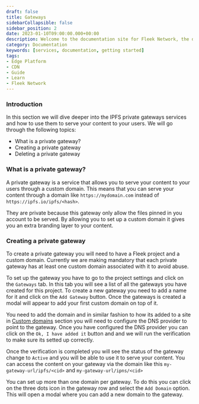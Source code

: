 ```yaml
---
draft: false
title: Gateways
sidebarCollapsible: false
sidebar_position: 2
date: 2023-01-10T09:00:00.000+00:00
description: Welcome to the documentation site for Fleek Network, the decentralized content and application layer built on established decentralized storage protocols combined with high-speed caching and an effective delivery layer.
category: Documentation
keywords: [services, documentation, getting started]
tags:
- Edge Platform
- CDN
- Guide
- Learn
- Fleek Network
---
```


### Introduction
In this section we will dive deeper into the IPFS private gateways services and how to use them to serve your content to your users. We will go through the following topics:

- What is a private gateway?
- Creating a private gateway
- Deleting a private gateway

### What is a private gateway?

A private gateway is a service that allows you to serve your content to your users through a custom domain. This means that you can serve your content through a domain like `https://mydomain.com` instead of `https://ipfs.io/ipfs/<hash>`.

They are private because this gateway only allow the files pinned in you account to be served. By allowing you to set up a custom domain it gives you an extra branding layer to your content.

### Creating a private gateway

To create a private gateway you will need to have a Fleek project and a custom domain. Currently we are making mandatory that each private gateway has at least one custom domain associated with it to avoid abuse.

To set up the gateway you have to go to the project settings and click on the `Gateways` tab. In this tab you will see a list of all the gateways you have created for this project. To create a new gateway you need to add a name for it and click on the `Add Gateway` button. Once the gateways is created a modal will appear to add your first custom domain on top of it. 

You need to add the domain and in similar fashion to how its added to a site in [Custom domains](/docs/gateways) section you will need to configure the DNS provider to point to the gateway. Once you have configured the DNS provider you can click on the `Ok, I have added it` button and and we will run the verification to make sure its setted up correctly.

Once the verification is completed you will see the status of the gateway change to `Active` and you will be able to use it to serve your content. You can access the content on your gateway via the domain like this `my-gateway-url/ipfs/<cid>` and `my-gateway-url/ipns/<cid>`

You can set up more than one domain per gateway. To do this you can click on the three dots icon in the gateway row and select the `Add Domain` option. This will open a modal where you can add a new domain to the gateway.



